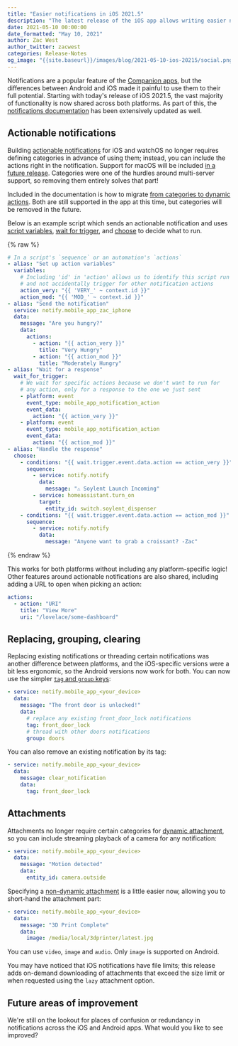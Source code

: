 ```yaml
---
title: "Easier notifications in iOS 2021.5"
description: "The latest release of the iOS app allows writing easier notifications for both mobile apps."
date: 2021-05-10 00:00:00
date_formatted: "May 10, 2021"
author: Zac West
author_twitter: zacwest
categories: Release-Notes
og_image: "{{site.baseurl}}/images/blog/2021-05-10-ios-20215/social.png"
---
```


Notifications are a popular feature of the [Companion apps](https://companion.home-assistant.io), but the differences between Android and iOS made it painful to use them to their full potential. Starting with today's release of iOS 2021.5, the vast majority of functionality is now shared across both platforms. As part of this, the [notifications documentation](https://companion.home-assistant.io/docs/notifications/notifications-basic/) has been extensively updated as well.

## Actionable notifications

Building [actionable notifications](https://companion.home-assistant.io/docs/notifications/actionable-notifications) for iOS and watchOS no longer requires defining categories in advance of using them; instead, you can include the actions right in the notification. Support for macOS will be included [in a future release](https://github.com/home-assistant/iOS/issues/1592). Categories were one of the hurdles around multi-server support, so removing them entirely solves that part!

Included in the documentation is how to migrate [from categories to dynamic actions](https://companion.home-assistant.io/docs/notifications/actionable-notifications#migrating-from-ios-20214-and-earlier). Both are still supported in the app at this time, but categories will be removed in the future.

Below is an example script which sends an actionable notification and uses [script variables](/docs/scripts/#variables), [wait for trigger](/docs/scripts/#wait-for-trigger), and [choose](/docs/scripts/#choose-a-group-of-actions) to decide what to run.

{% raw %}

```yaml
# In a script's `sequence` or an automation's `actions`
- alias: "Set up action variables"
  variables:
    # Including 'id' in 'action' allows us to identify this script run
    # and not accidentally trigger for other notification actions
    action_very: "{{ 'VERY_' ~ context.id }}"
    action_mod: "{{ 'MOD_' ~ context.id }}"
- alias: "Send the notification"
  service: notify.mobile_app_zac_iphone
  data:
    message: "Are you hungry?"
    data:
      actions:
        - action: "{{ action_very }}"
          title: "Very Hungry"
        - action: "{{ action_mod }}"
          title: "Moderately Hungry"
- alias: "Wait for a response"
  wait_for_trigger:
    # We wait for specific actions because we don't want to run for 
    # any action, only for a response to the one we just sent
    - platform: event
      event_type: mobile_app_notification_action
      event_data:
        action: "{{ action_very }}"
    - platform: event
      event_type: mobile_app_notification_action
      event_data:
        action: "{{ action_mod }}"
- alias: "Handle the response"
  choose:
    - conditions: "{{ wait.trigger.event.data.action == action_very }}"
      sequence:
        - service: notify.notify
          data:
            message: "⚠️ Soylent Launch Incoming"
        - service: homeassistant.turn_on
          target:
            entity_id: switch.soylent_dispenser
    - conditions: "{{ wait.trigger.event.data.action == action_mod }}"
      sequence:
        - service: notify.notify
          data:
            message: "Anyone want to grab a croissant? -Zac"
```

{% endraw %}

This works for both platforms without including any platform-specific logic! Other features around actionable notifications are also shared, including adding a URL to open when picking an action:

```yaml
actions:
  - action: "URI"
    title: "View More"
    uri: "/lovelace/some-dashboard"
```

## Replacing, grouping, clearing

Replacing existing notifications or threading certain notifications was another difference between platforms, and the iOS-specific versions were a bit less ergonomic, so the Android versions now work for both. You can now use the simpler [`tag` and `group` keys](https://companion.home-assistant.io/docs/notifications/notifications-basic):

```yaml
- service: notify.mobile_app_<your_device>
  data:
    message: "The front door is unlocked!"
    data:
      # replace any existing front_door_lock notifications
      tag: front_door_lock
      # thread with other doors notifications
      group: doors
```

You can also remove an existing notification by its tag:

```yaml
- service: notify.mobile_app_<your_device>
  data:
    message: clear_notification
    data:
      tag: front_door_lock
```

## Attachments

Attachments no longer require certain categories for [dynamic attachment](https://companion.home-assistant.io/docs/notifications/dynamic-content), so you can include streaming playback of a camera for any notification:

```yaml
- service: notify.mobile_app_<your_device>
  data:
    message: "Motion detected"
    data:
      entity_id: camera.outside
```

Specifying a [non-dynamic attachment](https://companion.home-assistant.io/docs/notifications/notification-attachments) is a little easier now, allowing you to short-hand the attachment part:

```yaml
- service: notify.mobile_app_<your_device>
  data:
    message: "3D Print Complete"
    data:
      image: /media/local/3dprinter/latest.jpg
```

You can use `video`, `image` and `audio`. Only `image` is supported on Android.

You may have noticed that iOS notifications have file limits; this release adds on-demand downloading of attachments that exceed the size limit or when requested using the `lazy` attachment option.

## Future areas of improvement

We're still on the lookout for places of confusion or redundancy in notifications across the iOS and Android apps. What would you like to see improved?
